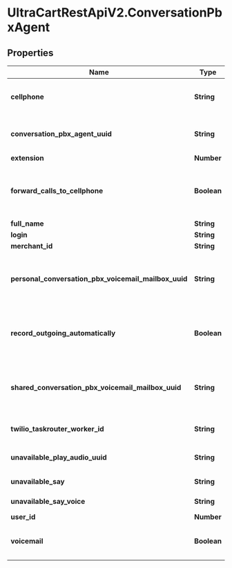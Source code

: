 # UltraCartRestApiV2.ConversationPbxAgent

## Properties

Name | Type | Description | Notes
------------ | ------------- | ------------- | -------------
**cellphone** | **String** | Cellphone number of agent in E.164 format | [optional] 
**conversation_pbx_agent_uuid** | **String** | Conversation Pbx Agent unique identifier | [optional] 
**extension** | **Number** | Extension | [optional] 
**forward_calls_to_cellphone** | **Boolean** | True if calls to this agent should be forwarded to their cellphone | [optional] 
**full_name** | **String** | Full name | [optional] 
**login** | **String** | Agent login | [optional] 
**merchant_id** | **String** | Merchant Id | [optional] 
**personal_conversation_pbx_voicemail_mailbox_uuid** | **String** | Personal Conversation Pbx Voicemail Mailbox UUID | [optional] 
**record_outgoing_automatically** | **Boolean** | True if outgoing calls should be automatically recorded | [optional] 
**shared_conversation_pbx_voicemail_mailbox_uuid** | **String** | Shared Conversation Pbx Voicemail Mailbox UUID | [optional] 
**twilio_taskrouter_worker_id** | **String** | Twilio taskrouter worker Id | [optional] 
**unavailable_play_audio_uuid** | **String** | Unavailable play audio UUID | [optional] 
**unavailable_say** | **String** | Unavailable say | [optional] 
**unavailable_say_voice** | **String** | Unavailable say voice | [optional] 
**user_id** | **Number** | User Id | [optional] 
**voicemail** | **Boolean** | True if this agent has voicemail configured | [optional] 


